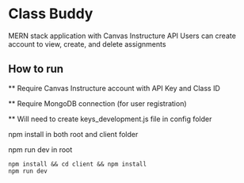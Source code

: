 # Class Buddy
MERN stack application with Canvas Instructure API
Users can create account to view, create, and delete assignments
## How to run
** Require Canvas Instructure account with API Key and Class ID

** Require MongoDB connection (for user registration)

** Will need to create keys_development.js file in config folder

npm install in both root and client folder

npm run dev in root
```node
npm install && cd client && npm install
npm run dev
```
